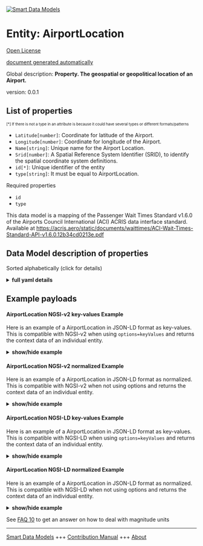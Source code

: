 <!-- 10-Header -->  
[![Smart Data Models](https://smartdatamodels.org/wp-content/uploads/2022/01/SmartDataModels_logo.png "Logo")](https://smartdatamodels.org)  
Entity: AirportLocation  
=======================<!-- /10-Header -->  
<!-- 15-License -->  
[Open License](https://github.com/smart-data-models//dataModel.ACRIS/blob/master/AirportLocation/LICENSE.md)  
[document generated automatically](https://docs.google.com/presentation/d/e/2PACX-1vTs-Ng5dIAwkg91oTTUdt8ua7woBXhPnwavZ0FxgR8BsAI_Ek3C5q97Nd94HS8KhP-r_quD4H0fgyt3/pub?start=false&loop=false&delayms=3000#slide=id.gb715ace035_0_60)  
<!-- /15-License -->  
<!-- 20-Description -->  
Global description: **Property. The geospatial or geopolitical location of an Airport.**  
version: 0.0.1  
<!-- /20-Description -->  
<!-- 30-PropertiesList -->  

## List of properties  

<sup><sub>[*] If there is not a type in an attribute is because it could have several types or different formats/patterns</sub></sup>  
- `Latitude[number]`: Coordinate for latitude of the Airport.  - `Longitude[number]`: Coordinate for longitude of the Airport.  - `Name[string]`: Unique name for the Airport Location.  - `Srid[number]`: A Spatial Reference System Identifier (SRID), to identify the spatial coordinate system definitions.  - `id[*]`: Unique identifier of the entity  - `type[string]`: It must be equal to AirportLocation.  <!-- /30-PropertiesList -->  
<!-- 35-RequiredProperties -->  
Required properties  
- `id`  - `type`  <!-- /35-RequiredProperties -->  
<!-- 40-RequiredProperties -->  
This data model is a mapping of the Passenger Wait Times Standard v1.6.0 of the Airports Council International (ACI) ACRIS data interface standard. Available at https://acris.aero/static/documents/waittimes/ACI-Wait-Times-Standard-API-v1.6.0.12b34cd0213e.pdf  
<!-- /40-RequiredProperties -->  
<!-- 50-DataModelHeader -->  
## Data Model description of properties  
Sorted alphabetically (click for details)  
<!-- /50-DataModelHeader -->  
<!-- 60-ModelYaml -->  
<details><summary><strong>full yaml details</strong></summary>    
```yaml  
AirportLocation:    
  description: Property. The geospatial or geopolitical location of an Airport.    
  properties:    
    Latitude:    
      description: Coordinate for latitude of the Airport.    
      type: number    
      x-ngsi:    
        type: Property    
    Longitude:    
      description: Coordinate for longitude of the Airport.    
      type: number    
      x-ngsi:    
        type: Property    
    Name:    
      description: Unique name for the Airport Location.    
      type: string    
      x-ngsi:    
        type: Property    
    Srid:    
      description: 'A Spatial Reference System Identifier (SRID), to identify the spatial coordinate system definitions.'    
      type: number    
      x-ngsi:    
        type: Property    
    id:    
      anyOf:    
        - description: Identifier format of any NGSI entity    
          maxLength: 256    
          minLength: 1    
          pattern: ^[\w\-\.\{\}\$\+\*\[\]`|~^@!,:\\]+$    
          type: string    
          x-ngsi:    
            type: Property    
        - description: Identifier format of any NGSI entity    
          format: uri    
          type: string    
          x-ngsi:    
            type: Property    
      description: Unique identifier of the entity    
      x-ngsi:    
        type: Property    
    type:    
      description: It must be equal to AirportLocation.    
      enum:    
        - AirportLocation    
      type: string    
      x-ngsi:    
        type: Property    
  required:    
    - id    
    - type    
  type: object    
  x-derived-from: https://acris.aero/static/documents/waittimes/ACI-Wait-Times-API-Specification-v1.6.0.1c4ec122da9a.yaml    
  x-disclaimer: 'Redistribution and use in source and binary forms, with or without modification, are permitted  provided that the license conditions are met. Copyleft (c) 2022 Contributors to Smart Data Models Program'    
  x-license-url: https://github.com/smart-data-models/dataModel.ACRIS/blob/master/AirportLocation/LICENSE.md    
  x-model-schema: https://smart-data-models.github.io/dataModel.ACRIS/AirportLocation/schema.json    
  x-model-tags: ACRIS    
  x-version: 0.0.1    
```  
</details>    
<!-- /60-ModelYaml -->  
<!-- 70-MiddleNotes -->  
<!-- /70-MiddleNotes -->  
<!-- 80-Examples -->  
## Example payloads    
#### AirportLocation NGSI-v2 key-values Example    
Here is an example of a AirportLocation in JSON-LD format as key-values. This is compatible with NGSI-v2 when  using `options=keyValues` and returns the context data of an individual entity.  
<details><summary><strong>show/hide example</strong></summary>    
```json  
{  
  "id": "urn:ngsi-ld:AirportLocation:id:DSZW:70034143",  
  "type": "AirportLocation",  
  "Latitude": 40.41,  
  "Longitude": 3.708,  
  "Name": "Madrid",  
  "Srid": 4326  
}  
```  
</details>  
#### AirportLocation NGSI-v2 normalized Example    
Here is an example of a AirportLocation in JSON-LD format as normalized. This is compatible with NGSI-v2 when not using options and returns the context data of an individual entity.  
<details><summary><strong>show/hide example</strong></summary>    
```json  
{  
    "id": "urn:ngsi-ld:AirportLocation:id:LCGI:88743541",  
    "type": "AirportLocation",  
    "Latitude": {  
        "type": "Number",  
        "value": 40.41  
    },  
    "Longitude": {  
        "type": "Number",  
        "value": 3.702  
    },  
    "Name": {  
        "type": "Number",  
        "value": "Madrid"  
    },  
    "Srid": {  
        "type": "Number",  
        "value": 4326  
    }  
}  
```  
</details>  
#### AirportLocation NGSI-LD key-values Example    
Here is an example of a AirportLocation in JSON-LD format as key-values. This is compatible with NGSI-LD when  using `options=keyValues` and returns the context data of an individual entity.  
<details><summary><strong>show/hide example</strong></summary>    
```json  
{  
  "id": "urn:ngsi-ld:AirportLocation:id:DSZW:70034143",  
  "type": "AirportLocation",  
  "Latitude": 40.42,  
  "Longitude": 3.704,  
  "Name": "Madrid",  
  "Srid": 4326,  
  "@context": [  
    "https://raw.githubusercontent.com/smart-data-models/dataModel.ACRIS/master/context.jsonld"  
  ]  
}  
```  
</details>  
#### AirportLocation NGSI-LD normalized Example    
Here is an example of a AirportLocation in JSON-LD format as normalized. This is compatible with NGSI-LD when not using options and returns the context data of an individual entity.  
<details><summary><strong>show/hide example</strong></summary>    
```json  
{  
    "id": "urn:ngsi-ld:AirportLocation:id:LCGI:88743541",  
    "type": "AirportLocation",  
    "Latitude": {  
        "type": "Property",  
        "value": 3.8  
    },  
    "Longitude": {  
        "type": "control",  
        "value": 1.6  
    },  
    "Name": {  
        "type": "Property",  
        "value": ""  
    },  
    "Srid": {  
        "type": "Property",  
        "value": 4326  
    },  
    "@context": [  
        "https://raw.githubusercontent.com/smart-data-models/dataModel.ACRIS/master/context.jsonld"  
    ]  
}  
```  
</details><!-- /80-Examples -->  
<!-- 90-FooterNotes -->  
<!-- /90-FooterNotes -->  
<!-- 95-Units -->  
See [FAQ 10](https://smartdatamodels.org/index.php/faqs/) to get an answer on how to deal with magnitude units  
<!-- /95-Units -->  
<!-- 97-LastFooter -->  
---  
[Smart Data Models](https://smartdatamodels.org) +++ [Contribution Manual](https://bit.ly/contribution_manual) +++ [About](https://bit.ly/Introduction_SDM)<!-- /97-LastFooter -->  

